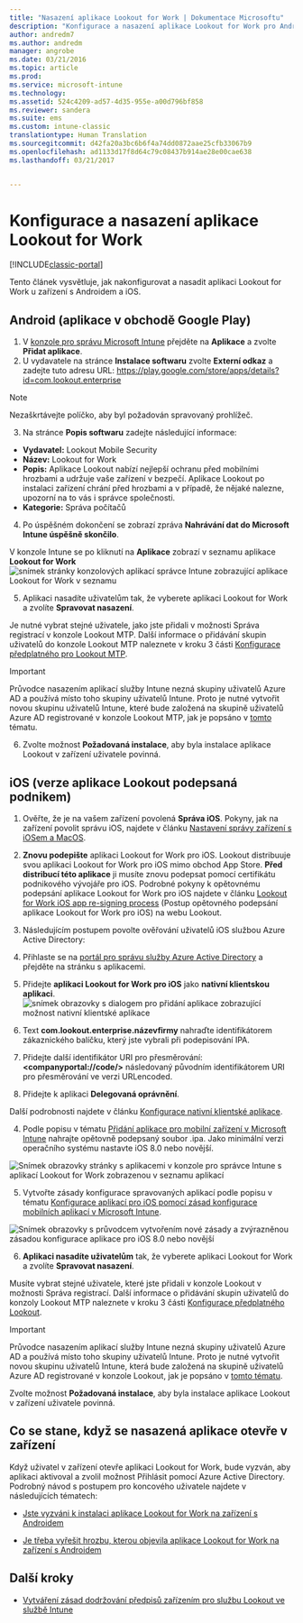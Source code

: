 ```yaml
---
title: "Nasazení aplikace Lookout for Work | Dokumentace Microsoftu"
description: "Konfigurace a nasazení aplikace Lookout for Work pro Android."
author: andredm7
ms.author: andredm
manager: angrobe
ms.date: 03/21/2016
ms.topic: article
ms.prod: 
ms.service: microsoft-intune
ms.technology: 
ms.assetid: 524c4209-ad57-4d35-955e-a00d796bf858
ms.reviewer: sandera
ms.suite: ems
ms.custom: intune-classic
translationtype: Human Translation
ms.sourcegitcommit: d42fa20a3bc6b6f4a74dd0872aae25cfb33067b9
ms.openlocfilehash: ad1133d17f8d64c79c08437b914ae28e00cae638
ms.lasthandoff: 03/21/2017


---
```


# <a name="configure-and-deploy-lookout-for-work-app"></a>Konfigurace a nasazení aplikace Lookout for Work

[!INCLUDE[classic-portal](../includes/classic-portal.md)]

Tento článek vysvětluje, jak nakonfigurovat a nasadit aplikaci Lookout for Work u zařízení s Androidem a iOS.

## <a name="android-google-play-store-app"></a>Android (aplikace v obchodě Google Play)

1.    V [konzole pro správu Microsoft Intune](https://manage.microsoft.com) přejděte na **Aplikace** a zvolte **Přidat aplikace**.
2.    U vydavatele na stránce **Instalace softwaru** zvolte **Externí odkaz** a zadejte tuto adresu URL:  https://play.google.com/store/apps/details?id=com.lookout.enterprise
  >[!NOTE]
  >Nezaškrtávejte políčko, aby byl požadován spravovaný prohlížeč.

3.    Na stránce **Popis softwaru** zadejte následující informace:
  * **Vydavatel:** Lookout Mobile Security
  * **Název:** Lookout for Work
  * **Popis:** Aplikace Lookout nabízí nejlepší ochranu před mobilními hrozbami a udržuje vaše zařízení v bezpečí. Aplikace Lookout po instalaci zařízení chrání před hrozbami a v případě, že nějaké nalezne, upozorní na to vás i správce společnosti.
  * **Kategorie:** Správa počítačů

4. Po úspěšném dokončení se zobrazí zpráva **Nahrávání dat do Microsoft Intune úspěšně skončilo**.

  V konzole Intune se po kliknutí na **Aplikace** zobrazí v seznamu aplikace **Lookout for Work** ![snímek stránky konzolových aplikací správce Intune zobrazující aplikace Lookout for Work v seznamu](../media/mtp/lookout-app-listed-intune-console.png)

5. Aplikaci nasadíte uživatelům tak, že vyberete aplikaci Lookout for Work a zvolíte **Spravovat nasazení**.

  Je nutné vybrat stejné uživatele, jako jste přidali v možnosti Správa registrací v konzole Lookout MTP.  Další informace o přidávání skupin uživatelů do konzole Lookout MTP naleznete v kroku 3 části [Konfigurace předplatného pro Lookout MTP](configure-and-deploy-lookout-for-work-apps.md).

  >[!IMPORTANT]
  > Průvodce nasazením aplikací služby Intune nezná skupiny uživatelů Azure AD a používá místo toho skupiny uživatelů Intune. Proto je nutné vytvořit novou skupinu uživatelů Intune, které bude založená na skupině uživatelů Azure AD registrované v konzole Lookout MTP, jak je popsáno v [tomto](plan-your-user-and-device-groups.md) tématu.

6. Zvolte možnost **Požadovaná instalace**, aby byla instalace aplikace Lookout v zařízení uživatele povinná.

## <a name="ios-enterprise-signed-version-of-lookout-app"></a>iOS (verze aplikace Lookout podepsaná podnikem)

1. Ověřte, že je na vašem zařízení povolená **Správa iOS**. Pokyny, jak na zařízení povolit správu iOS, najdete v článku [Nastavení správy zařízení s iOSem a MacOS](set-up-ios-and-mac-management-with-microsoft-intune.md).

2. **Znovu podepište** aplikaci Lookout for Work pro iOS. Lookout distribuuje svou aplikaci Lookout for Work pro iOS mimo obchod App Store. **Před distribucí této aplikace** ji musíte znovu podepsat pomocí certifikátu podnikového vývojáře pro iOS. Podrobné pokyny k opětovnému podepsání aplikace Lookout for Work pro iOS najdete v článku [Lookout for Work iOS app re-signing process](https://personal.support.lookout.com/hc/en-us/articles/114094038714) (Postup opětovného podepsání aplikace Lookout for Work pro iOS) na webu Lookout.

3. Následujícím postupem povolte ověřování uživatelů iOS službou Azure Active Directory:
  1.  Přihlaste se na [portál pro správu služby Azure Active Directory](https://manage.windowsazure.com) a přejděte na stránku s aplikacemi.
  2.  Přidejte **aplikaci Lookout for Work pro iOS** jako **nativní klientskou aplikaci**.
  ![snímek obrazovky s dialogem pro přidání aplikace zobrazující možnost nativní klientské aplikace](../media/mtp/aad-add-app.png)
  3. Text **com.lookout.enterprise.názevfirmy** nahraďte identifikátorem zákaznického balíčku, který jste vybrali při podepisování IPA.
  4.  Přidejte další identifikátor URI pro přesměrování: **&lt;companyportal://code/>** následovaný původním identifikátorem URI pro přesměrování ve verzi URLencoded.
  5.  Přidejte k aplikaci **Delegovaná oprávnění**.

  Další podrobnosti najdete v článku [Konfigurace nativní klientské aplikace](https://azure.microsoft.com/en-us/documentation/articles/app-service-mobile-how-to-configure-active-directory-authentication/#optional-configure-a-native-client-application).

4. Podle popisu v tématu [Přidání aplikace pro mobilní zařízení v Microsoft Intune](https://docs.microsoft.com/en-us/intune/deploy-use/add-apps-for-mobile-devices-in-microsoft-intune) nahrajte opětovně podepsaný soubor .ipa. Jako minimální verzi operačního systému nastavte iOS 8.0 nebo novější.

  ![Snímek obrazovky stránky s aplikacemi v konzole pro správce Intune s aplikací Lookout for Work zobrazenou v seznamu aplikací](../media/mtp/ios-app-uploaded-intune.png)

5. Vytvořte zásady konfigurace spravovaných aplikací podle popisu v tématu [Konfigurace aplikací pro iOS pomocí zásad konfigurace mobilních aplikací v Microsoft Intune](https://docs.microsoft.com/en-us/intune/deploy-use/configure-ios-apps-with-mobile-app-configuration-policies-in-microsoft-intune).

  ![Snímek obrazovky s průvodcem vytvořením nové zásady a zvýrazněnou zásadou konfigurace aplikace pro iOS 8.0 nebo novější](../media/mtp/ios-app-config.png)

6. **Aplikaci nasadíte uživatelům** tak, že vyberete aplikaci Lookout for Work a zvolíte **Spravovat nasazení**.

  Musíte vybrat stejné uživatele, které jste přidali v konzole Lookout v možnosti Správa registrací.  Další informace o přidávání skupin uživatelů do konzoly Lookout MTP naleznete v kroku 3 části [Konfigurace předplatného Lookout](https://docs.microsoft.com/sccm/protect/deploy-use/configure-and-deploy-lookout-for-work-apps).

  >[!IMPORTANT]
  > Průvodce nasazením aplikací služby Intune nezná skupiny uživatelů Azure AD a používá místo toho skupiny uživatelů Intune. Proto je nutné vytvořit novou skupinu uživatelů Intune, která bude založená na skupině uživatelů Azure AD registrované v konzole Lookout, jak je popsáno v [tomto tématu](plan-your-user-and-device-groups.md).

  Zvolte možnost **Požadovaná instalace**, aby byla instalace aplikace Lookout v zařízení uživatele povinná.

## <a name="what-happens-when-the-deployed-app-is-opened-on-the-device"></a>Co se stane, když se nasazená aplikace otevře v zařízení

Když uživatel v zařízení otevře aplikaci Lookout for Work, bude vyzván, aby aplikaci aktivoval a zvolil možnost Přihlásit pomocí Azure Active Directory. Podrobný návod s postupem pro koncového uživatele najdete v následujících tématech:

* [Jste vyzváni k instalaci aplikace Lookout for Work na zařízení s Androidem](http://docs.microsoft.com/intune/enduser/you-are-prompted-to-install-lookout-for-work-android)

* [Je třeba vyřešit hrozbu, kterou objevila aplikace Lookout for Work na zařízení s Androidem](http://docs.microsoft.com/intune/enduser/you-need-to-resolve-a-threat-found-by-lookout-for-work-android)

## <a name="next-steps"></a>Další kroky
* [Vytváření zásad dodržování předpisů zařízením pro službu Lookout ve službě Intune](https://docs.microsoft.com/sccm/protect/deploy-use/enable-device-threat-protection-rule-compliance-policy)

